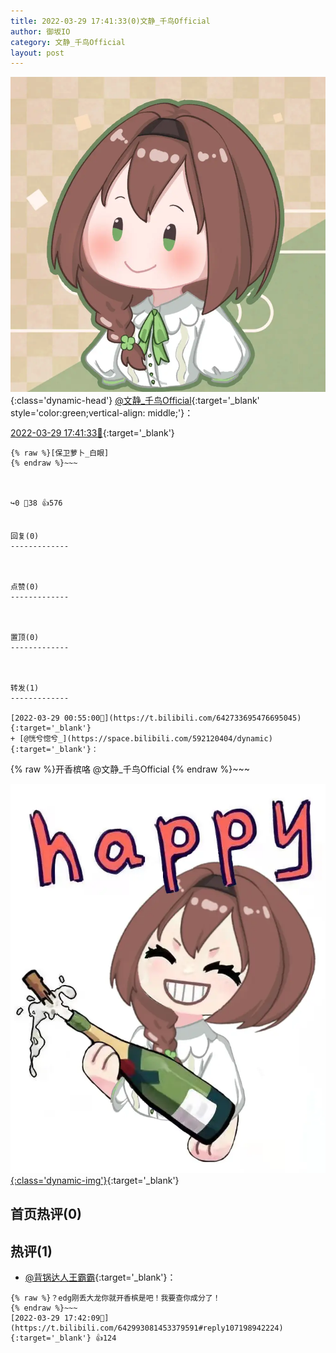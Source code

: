```yaml
---
title: 2022-03-29 17:41:33(0)文静_千鸟Official
author: 御坂IO
category: 文静_千鸟Official
layout: post
---
```


![img](/images/ac7482ed1b9a7f203dc68c0c4a77c488a27b108a.jpg){:class='dynamic-head'}
[@文静_千鸟Official](https://space.bilibili.com/667526012/dynamic){:target='_blank' style='color:green;vertical-align: middle;'}：

[2022-03-29 17:41:33🔗](https://t.bilibili.com/642993081453379591){:target='_blank'}

~~~
{% raw %}[保卫萝卜_白眼]
{% endraw %}~~~



↪️0 💬38 👍576


回复(0)
-------------



点赞(0)
-------------



置顶(0)
-------------



转发(1)
-------------

[2022-03-29 00:55:00🔗](https://t.bilibili.com/642733695476695045){:target='_blank'}
+ [@恍兮惚兮_](https://space.bilibili.com/592120404/dynamic){:target='_blank'}：
~~~
{% raw %}开香槟咯
@文静_千鸟Official 
{% endraw %}~~~


[![img](/images/de39f176e341e60761c6a228b21011b1b685405c.png){:class='dynamic-img'}](/images/de39f176e341e60761c6a228b21011b1b685405c.png){:target='_blank'}




首页热评(0)
-------------



热评(1)
-------------

+ [@背锅达人王霸霸](https://space.bilibili.com/4424422/dynamic){:target='_blank'}：
~~~
{% raw %}？edg刚丢大龙你就开香槟是吧！我要查你成分了！
{% endraw %}~~~
[2022-03-29 17:42:09🔗](https://t.bilibili.com/642993081453379591#reply107198942224){:target='_blank'} 👍124


